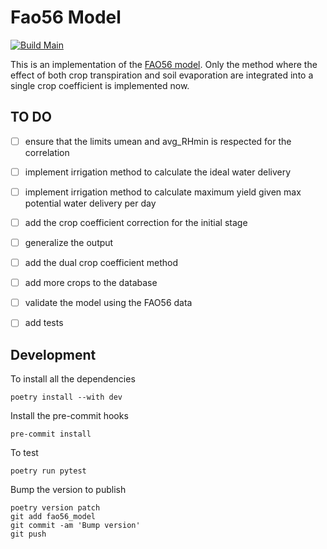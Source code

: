 # Fao56 Model

[![Build Main](https://github.com/stephansmit/fao56_model/actions/workflows/build-main.yml/badge.svg)](https://github.com/stephansmit/fao56_model/actions/workflows/build-main.yml)

This is an implementation of the [FAO56 model](https://www.fao.org/3/X0490E/x0490e00.htm).
Only the method where the effect of both crop transpiration and soil evaporation are integrated into a single crop coefficient is implemented now.



## TO DO
- [ ] ensure that the limits umean and avg_RHmin is respected for the correlation
- [ ] implement irrigation method to calculate the ideal water delivery
- [ ] implement irrigation method to calculate maximum yield given max potential water delivery per day
- [ ] add the crop coefficient correction for the initial stage
- [ ] generalize the output
- [ ] add the dual crop coefficient method
- [ ] add more crops to the database
- [ ] validate the model using the FAO56 data
- [ ] add tests


## Development

To install all the dependencies

```
poetry install --with dev
```

Install the pre-commit hooks
    
```
pre-commit install
```
    
To test

```
poetry run pytest
```

Bump the version to publish
    
```
poetry version patch
git add fao56_model
git commit -am 'Bump version'
git push
```

